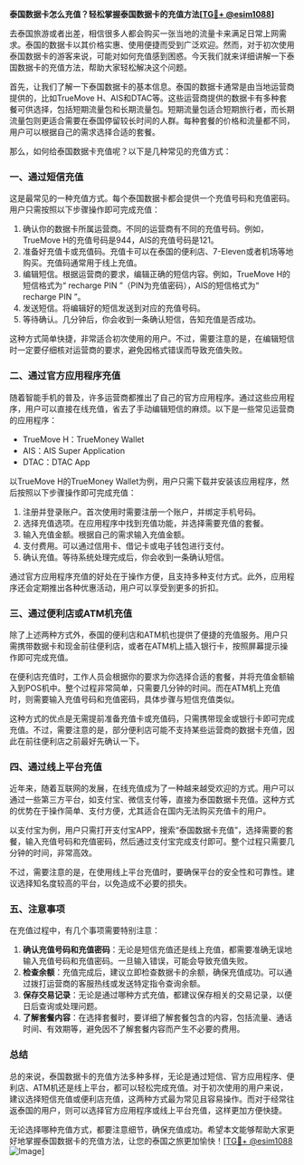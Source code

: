 **泰国数据卡怎么充值？轻松掌握泰国数据卡的充值方法[[TG💪+ @esim1088](https://t.me/s/esim1088)]**

去泰国旅游或者出差，相信很多人都会购买一张当地的流量卡来满足日常上网需求。泰国的数据卡以其价格实惠、使用便捷而受到广泛欢迎。然而，对于初次使用泰国数据卡的游客来说，可能对如何充值感到困惑。今天我们就来详细讲解一下泰国数据卡的充值方法，帮助大家轻松解决这个问题。

首先，让我们了解一下泰国数据卡的基本信息。泰国的数据卡通常是由当地运营商提供的，比如TrueMove H、AIS和DTAC等。这些运营商提供的数据卡有多种套餐可供选择，包括短期流量包和长期流量包。短期流量包适合短期旅行者，而长期流量包则更适合需要在泰国停留较长时间的人群。每种套餐的价格和流量都不同，用户可以根据自己的需求选择合适的套餐。

那么，如何给泰国数据卡充值呢？以下是几种常见的充值方式：

### 一、通过短信充值

这是最常见的一种充值方式。每个泰国数据卡都会提供一个充值号码和充值密码。用户只需按照以下步骤操作即可完成充值：

1. 确认你的数据卡所属运营商。不同的运营商有不同的充值号码。例如，TrueMove H的充值号码是944，AIS的充值号码是121。
2. 准备好充值卡或充值码。充值卡可以在泰国的便利店、7-Eleven或者机场等地购买。充值码通常用于线上充值。
3. 编辑短信。根据运营商的要求，编辑正确的短信内容。例如，TrueMove H的短信格式为“ recharge PIN ”（PIN为充值密码），AIS的短信格式为“ recharge PIN ”。
4. 发送短信。将编辑好的短信发送到对应的充值号码。
5. 等待确认。几分钟后，你会收到一条确认短信，告知充值是否成功。

这种方式简单快捷，非常适合初次使用的用户。不过，需要注意的是，在编辑短信时一定要仔细核对运营商的要求，避免因格式错误而导致充值失败。

### 二、通过官方应用程序充值

随着智能手机的普及，许多运营商都推出了自己的官方应用程序。通过这些应用程序，用户可以直接在线充值，省去了手动编辑短信的麻烦。以下是一些常见运营商的应用程序：

- TrueMove H：TrueMoney Wallet
- AIS：AIS Super Application
- DTAC：DTAC App

以TrueMove H的TrueMoney Wallet为例，用户只需下载并安装该应用程序，然后按照以下步骤操作即可完成充值：

1. 注册并登录账户。首次使用时需要注册一个账户，并绑定手机号码。
2. 选择充值选项。在应用程序中找到充值功能，并选择需要充值的套餐。
3. 输入充值金额。根据自己的需求输入充值金额。
4. 支付费用。可以通过信用卡、借记卡或电子钱包进行支付。
5. 确认充值。等待系统处理完成后，你会收到一条确认短信。

通过官方应用程序充值的好处在于操作方便，且支持多种支付方式。此外，应用程序还会定期推出各种优惠活动，用户可以享受到更多的折扣。

### 三、通过便利店或ATM机充值

除了上述两种方式外，泰国的便利店和ATM机也提供了便捷的充值服务。用户只需携带数据卡和现金前往便利店，或者在ATM机上插入银行卡，按照屏幕提示操作即可完成充值。

在便利店充值时，工作人员会根据你的要求为你选择合适的套餐，并将充值金额输入到POS机中。整个过程非常简单，只需要几分钟的时间。而在ATM机上充值时，则需要输入充值号码和充值密码，具体步骤与短信充值类似。

这种方式的优点是无需提前准备充值卡或充值码，只需携带现金或银行卡即可完成充值。不过，需要注意的是，部分便利店可能不支持某些运营商的数据卡充值，因此在前往便利店之前最好先确认一下。

### 四、通过线上平台充值

近年来，随着互联网的发展，在线充值成为了一种越来越受欢迎的方式。用户可以通过一些第三方平台，如支付宝、微信支付等，直接为泰国数据卡充值。这种方式的优势在于操作简单、支付方便，尤其适合在国内无法购买充值卡的用户。

以支付宝为例，用户只需打开支付宝APP，搜索“泰国数据卡充值”，选择需要的套餐，输入充值号码和充值密码，然后通过支付宝完成支付即可。整个过程只需要几分钟的时间，非常高效。

不过，需要注意的是，在使用线上平台充值时，要确保平台的安全性和可靠性。建议选择知名度较高的平台，以免造成不必要的损失。

### 五、注意事项

在充值过程中，有几个事项需要特别注意：

1. **确认充值号码和充值密码**：无论是短信充值还是线上充值，都需要准确无误地输入充值号码和充值密码。一旦输入错误，可能会导致充值失败。
2. **检查余额**：充值完成后，建议立即检查数据卡的余额，确保充值成功。可以通过拨打运营商的客服热线或发送特定指令查询余额。
3. **保存交易记录**：无论是通过哪种方式充值，都建议保存相关的交易记录，以便日后查询或处理问题。
4. **了解套餐内容**：在选择套餐时，要详细了解套餐包含的内容，包括流量、通话时间、有效期等，避免因不了解套餐内容而产生不必要的费用。

### 总结

总的来说，泰国数据卡的充值方法多种多样，无论是通过短信、官方应用程序、便利店、ATM机还是线上平台，都可以轻松完成充值。对于初次使用的用户来说，建议选择短信充值或便利店充值，这两种方式最为常见且容易操作。而对于经常往返泰国的用户，则可以选择官方应用程序或线上平台充值，这样更加方便快捷。

无论选择哪种充值方式，都要注意细节，确保充值成功。希望本文能够帮助大家更好地掌握泰国数据卡的充值方法，让您的泰国之旅更加愉快！[[TG💪+ @esim1088](https://t.me/s/esim1088) ![Image](https://i.postimg.cc/4NQfJmqS/Snipaste-2025-05-13-00-14-12.png)]